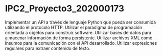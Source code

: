 # IPC2_Proyecto3_202000173
Implementar un API a través de lenguaje Python que pueda ser consumida utilizando el protocolo HTTP. Utilizar el paradigma de programación orientada a objetos para construir software. Utilizar bases de datos para almacenar información de forma persistente. Utilizar archivos XML como insumos para la comunicación con el API desarrollado. Utilizar expresiones regulares para extraer contenido de texto.
